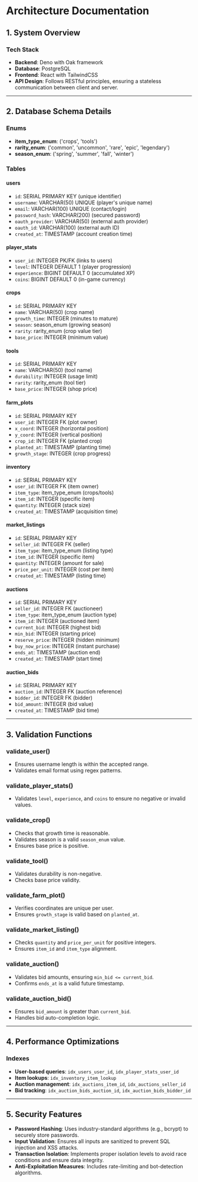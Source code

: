 # Architecture Documentation

## 1. System Overview

### Tech Stack
- **Backend**: Deno with Oak framework
- **Database**: PostgreSQL
- **Frontend**: React with TailwindCSS
- **API Design**: Follows RESTful principles, ensuring a stateless communication between client and server.

---

## 2. Database Schema Details

### Enums
- **item_type_enum**: ('crops', 'tools')
- **rarity_enum**: ('common', 'uncommon', 'rare', 'epic', 'legendary')
- **season_enum**: ('spring', 'summer', 'fall', 'winter')

### Tables

#### users
- `id`: SERIAL PRIMARY KEY (unique identifier)
- `username`: VARCHAR(50) UNIQUE (player's unique name)
- `email`: VARCHAR(100) UNIQUE (contact/login)
- `password_hash`: VARCHAR(200) (secured password)
- `oauth_provider`: VARCHAR(50) (external auth provider)
- `oauth_id`: VARCHAR(100) (external auth ID)
- `created_at`: TIMESTAMP (account creation time)

#### player_stats
- `user_id`: INTEGER PK/FK (links to users)
- `level`: INTEGER DEFAULT 1 (player progression)
- `experience`: BIGINT DEFAULT 0 (accumulated XP)
- `coins`: BIGINT DEFAULT 0 (in-game currency)

#### crops
- `id`: SERIAL PRIMARY KEY
- `name`: VARCHAR(50) (crop name)
- `growth_time`: INTEGER (minutes to mature)
- `season`: season_enum (growing season)
- `rarity`: rarity_enum (crop value tier)
- `base_price`: INTEGER (minimum value)

#### tools
- `id`: SERIAL PRIMARY KEY
- `name`: VARCHAR(50) (tool name)
- `durability`: INTEGER (usage limit)
- `rarity`: rarity_enum (tool tier)
- `base_price`: INTEGER (shop price)

#### farm_plots
- `id`: SERIAL PRIMARY KEY
- `user_id`: INTEGER FK (plot owner)
- `x_coord`: INTEGER (horizontal position)
- `y_coord`: INTEGER (vertical position)
- `crop_id`: INTEGER FK (planted crop)
- `planted_at`: TIMESTAMP (planting time)
- `growth_stage`: INTEGER (crop progress)

#### inventory
- `id`: SERIAL PRIMARY KEY
- `user_id`: INTEGER FK (item owner)
- `item_type`: item_type_enum (crops/tools)
- `item_id`: INTEGER (specific item)
- `quantity`: INTEGER (stack size)
- `created_at`: TIMESTAMP (acquisition time)

#### market_listings
- `id`: SERIAL PRIMARY KEY
- `seller_id`: INTEGER FK (seller)
- `item_type`: item_type_enum (listing type)
- `item_id`: INTEGER (specific item)
- `quantity`: INTEGER (amount for sale)
- `price_per_unit`: INTEGER (cost per item)
- `created_at`: TIMESTAMP (listing time)

#### auctions
- `id`: SERIAL PRIMARY KEY
- `seller_id`: INTEGER FK (auctioneer)
- `item_type`: item_type_enum (auction type)
- `item_id`: INTEGER (auctioned item)
- `current_bid`: INTEGER (highest bid)
- `min_bid`: INTEGER (starting price)
- `reserve_price`: INTEGER (hidden minimum)
- `buy_now_price`: INTEGER (instant purchase)
- `ends_at`: TIMESTAMP (auction end)
- `created_at`: TIMESTAMP (start time)

#### auction_bids
- `id`: SERIAL PRIMARY KEY
- `auction_id`: INTEGER FK (auction reference)
- `bidder_id`: INTEGER FK (bidder)
- `bid_amount`: INTEGER (bid value)
- `created_at`: TIMESTAMP (bid time)

---

## 3. Validation Functions

### validate_user()
- Ensures username length is within the accepted range.
- Validates email format using regex patterns.

### validate_player_stats()
- Validates `level`, `experience`, and `coins` to ensure no negative or invalid values.

### validate_crop()
- Checks that growth time is reasonable.
- Validates season is a valid `season_enum` value.
- Ensures base price is positive.

### validate_tool()
- Validates durability is non-negative.
- Checks base price validity.

### validate_farm_plot()
- Verifies coordinates are unique per user.
- Ensures `growth_stage` is valid based on `planted_at`.

### validate_market_listing()
- Checks `quantity` and `price_per_unit` for positive integers.
- Ensures `item_id` and `item_type` alignment.

### validate_auction()
- Validates bid amounts, ensuring `min_bid <= current_bid`.
- Confirms `ends_at` is a valid future timestamp.

### validate_auction_bid()
- Ensures `bid_amount` is greater than `current_bid`.
- Handles bid auto-completion logic.

---

## 4. Performance Optimizations

### Indexes
- **User-based queries**: `idx_users_user_id`, `idx_player_stats_user_id`
- **Item lookups**: `idx_inventory_item_lookup`
- **Auction management**: `idx_auctions_item_id`, `idx_auctions_seller_id`
- **Bid tracking**: `idx_auction_bids_auction_id`, `idx_auction_bids_bidder_id`

---

## 5. Security Features

- **Password Hashing**: Uses industry-standard algorithms (e.g., bcrypt) to securely store passwords.
- **Input Validation**: Ensures all inputs are sanitized to prevent SQL injection and XSS attacks.
- **Transaction Isolation**: Implements proper isolation levels to avoid race conditions and ensure data integrity.
- **Anti-Exploitation Measures**: Includes rate-limiting and bot-detection algorithms.
